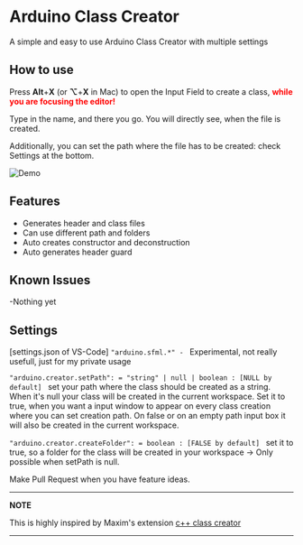 # Arduino Class Creator

A simple and easy to use Arduino Class Creator with multiple settings 

## How to use
Press **Alt**+**X** (or **⌥**+**X** in Mac) to open the Input Field to create a class, <span style="color:red">**while you are focusing the editor!**</span>

Type in the name, and there you go. You will directly see, when the file is created.

Additionally, you can set the path where the file has to be created: check Settings at the bottom.

![Demo](https://github.com/nilnull/arduino-class-creator/blob/master/giphy.gif?raw=true)


## Features
- Generates header and class files
- Can use different path and folders
- Auto creates constructor and deconstruction
- Auto generates header guard


## Known Issues

-Nothing yet


## Settings

[settings.json of VS-Code]
```"arduino.sfml.*" - ``` Experimental, not really usefull, just for my private usage

```"arduino.creator.setPath": = "string" | null | boolean : [NULL by default] ``` set your path where the class should be created as a string. When it's null your class will be created in the current workspace. Set it to true, when you want a input window to appear on every class creation where you can set creation path. On false or on an empty path input box it will also be created in the current workspace.

```"arduino.creator.createFolder": = boolean : [FALSE by default] ``` set it to true, so a folder for the class will be created in your workspace -> Only possible when setPath is null.

Make Pull Request when you have feature ideas.




---
**NOTE**

This is highly inspired by Maxim's extension [c++ class creator](https://github.com/tzAcee/cpp-class-creator) 

---